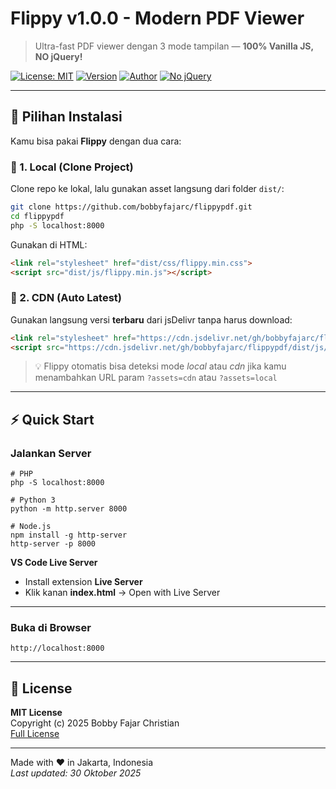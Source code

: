 # Flippy v1.0.0 - Modern PDF Viewer
> Ultra-fast PDF viewer dengan 3 mode tampilan — **100% Vanilla JS, NO jQuery!**

[![License: MIT](https://img.shields.io/badge/License-MIT-blue.svg)](LICENSE)
[![Version](https://img.shields.io/badge/version-1.0.0-red.svg)](https://github.com/bobbyfajarc/flippypdf)
[![Author](https://img.shields.io/badge/author-bobbyfajarc-orange.svg)](https://instagram.com/bobbyfajarc)
[![No jQuery](https://img.shields.io/badge/jQuery-NO-green.svg)](https://github.com/bobbyfajarc/flippypdf)

---

## 🧩 Pilihan Instalasi

Kamu bisa pakai **Flippy** dengan dua cara:

### 🔹 1. Local (Clone Project)
Clone repo ke lokal, lalu gunakan asset langsung dari folder `dist/`:

```bash
git clone https://github.com/bobbyfajarc/flippypdf.git
cd flippypdf
php -S localhost:8000
```

Gunakan di HTML:
```html
<link rel="stylesheet" href="dist/css/flippy.min.css">
<script src="dist/js/flippy.min.js"></script>
```

### 🔹 2. CDN (Auto Latest)
Gunakan langsung versi **terbaru** dari jsDelivr tanpa harus download:

```html
<link rel="stylesheet" href="https://cdn.jsdelivr.net/gh/bobbyfajarc/flippypdf/dist/css/flippy.min.css">
<script src="https://cdn.jsdelivr.net/gh/bobbyfajarc/flippypdf/dist/js/flippy.min.js"></script>
```

> 💡 Flippy otomatis bisa deteksi mode *local* atau *cdn* jika kamu menambahkan URL param `?assets=cdn` atau `?assets=local`

---

## ⚡ Quick Start

### Jalankan Server

```
# PHP
php -S localhost:8000

# Python 3
python -m http.server 8000

# Node.js
npm install -g http-server
http-server -p 8000
```

**VS Code Live Server**
- Install extension **Live Server**
- Klik kanan **index.html** → Open with Live Server

---

### Buka di Browser

```
http://localhost:8000
```

---

## 📄 License

**MIT License**  
Copyright (c) 2025 Bobby Fajar Christian  
[Full License](LICENSE)

---

Made with ❤️ in Jakarta, Indonesia  
_Last updated: 30 Oktober 2025_
